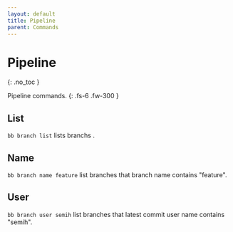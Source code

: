 ```yaml
---
layout: default
title: Pipeline
parent: Commands
---
```


# Pipeline
{: .no_toc }

Pipeline commands.
{: .fs-6 .fw-300 }

## List
`bb branch list` lists branchs .

## Name
`bb branch name feature` list branches that branch name contains "feature".

## User
`bb branch user semih` list branches that latest commit user name contains "semih".